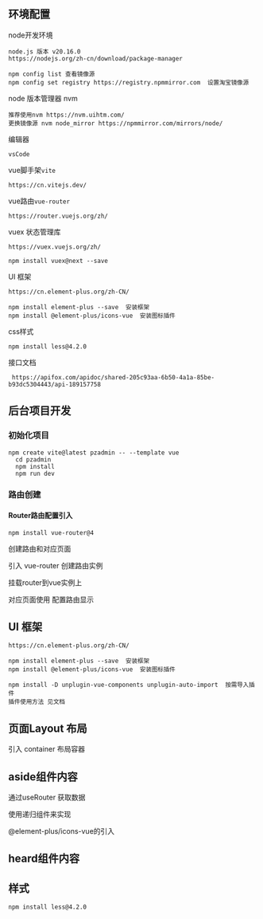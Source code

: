 ## 环境配置

node开发环境

```
node.js 版本 v20.16.0 
https://nodejs.org/zh-cn/download/package-manager

npm config list 查看镜像源
npm config set registry https://registry.npmmirror.com  设置淘宝镜像源
```
node 版本管理器 nvm

```
推荐使用nvm https://nvm.uihtm.com/
更换镜像源 nvm node_mirror https://npmmirror.com/mirrors/node/
```

编辑器

```
vsCode
```

vue脚手架`vite ` 

```
https://cn.vitejs.dev/
```

vue路由`vue-router`

```
https://router.vuejs.org/zh/
```

vuex 状态管理库

```
https://vuex.vuejs.org/zh/

npm install vuex@next --save
```

UI 框架

```
https://cn.element-plus.org/zh-CN/

npm install element-plus --save  安装框架
npm install @element-plus/icons-vue  安装图标插件
```

css样式

```
npm install less@4.2.0 
```



接口文档

```
 https://apifox.com/apidoc/shared-205c93aa-6b50-4a1a-85be-b93dc5304443/api-189157758
```

## 后台项目开发

### 初始化项目

```
npm create vite@latest pzadmin -- --template vue
  cd pzadmin
  npm install
  npm run dev
```

### 路由创建

#### Router路由配置引入

```
npm install vue-router@4
```

创建路由和对应页面

引入 vue-router 创建路由实例

挂载router到vue实例上

对应页面使用<RouterView /> 配置路由显示

## UI 框架

```
https://cn.element-plus.org/zh-CN/

npm install element-plus --save  安装框架
npm install @element-plus/icons-vue  安装图标插件

npm install -D unplugin-vue-components unplugin-auto-import  按需导入插件
插件使用方法 见文档
```

## 页面Layout 布局

引入 container 布局容器

## aside组件内容

通过useRouter 获取数据

使用递归组件来实现

@element-plus/icons-vue的引入

## heard组件内容







## 样式

```
npm install less@4.2.0 
```


